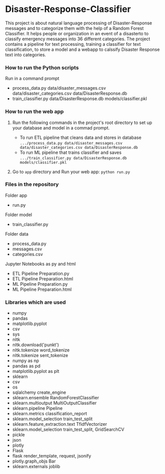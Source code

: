 # Disaster-Response-Classifier
This project is about natural language processing of Disaster-Response messages and to categorize them with the help of a Random Forest Classifier. It helps people or organization in an event of a disasterto to classify emergency messages into 36 different categories. The project contains a pipeline for text processing, training a classifier for text classification, to store a model and a webapp to calssify Disaster Response text into categories.

### How to run the Python scripts
 Run in a command prompt 
- process_data.py data/disaster_messages.csv data/disaster_categories.csv data/DisasterResponse.db
- train_classifier.py data/DisasterResponse.db models/classifier.pkl

### How to run the web app 
1. Run the following commands in the project's root directory to set up your database and model in a commad prompt.

    - To run ETL pipeline that cleans data and stores in database
        `.../process_data.py data/disaster_messages.csv data/disaster_categories.csv data/DisasterResponse.db`
    - To run ML pipeline that trains classifier and saves
        `.../train_classifier.py data/DisasterResponse.db models/classifier.pkl`

3. Go to `app` directory and Run your web app: `python run.py`


### Files in the repository
Folder app
- run.py

Folder model
- train_classifier.py
  
Folder data
- process_data.py
- messages.csv
- categories.csv

Jupyter Notebooks as py and html
- ETL Pipeline Preparation.py
- ETL Pipeline Preparation.html
- ML Pipeline Preparation.py
- ML Pipeline Preparation.html


### Libraries which are used
- numpy 
- pandas
- matplotlib.pyplot 
- csv
- sys
- nltk
- nltk.download('punkt')
- nltk.tokenize word_tokenize
- nltk.tokenize sent_tokenize
- numpy as np
- pandas as pd
- matplotlib.pyplot as plt
- sklearn
- csv
- os
- sqlalchemy  create_engine
- sklearn.ensemble RandomForestClassifier
- sklearn.multioutput MultiOutputClassifier
- sklearn.pipeline Pipeline
- sklearn.metrics classification_report
- sklearn.model_selection train_test_split
- sklearn.feature_extraction.text TfidfVectorizer
- sklearn.model_selection train_test_split, GridSearchCV
- pickle
- json
- plotly
- Flask
- flask render_template, request, jsonify
- plotly.graph_objs Bar
- sklearn.externals joblib

